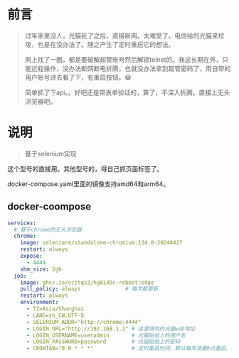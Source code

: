 # 前言
> 过年家里没人，光猫死了之后，直接断网。太难受了。电信给的光猫来垃圾，也是在没办法了。随之产生了定时重启它的想法。
> 
> 网上找了一圈，都是要破解超管账号然后解锁telnet的。我这长期在外，只能远程操作，没办法断网断电折腾，也就没办法拿到超管密码了，用自带的用户账号进去看了下，有重启按钮。😁
> 
> 简单抓了下api。。好吧还是带表单验证的，算了，不深入折腾。直接上无头浏览器吧。

# 说明
> 基于selenium实现

这个型号的直接用。其他型号的，得自己抓页面标签了。

docker-compose.yaml里面的镜像支持amd64和arm64。

## docker-coompose
```yaml
services:
  # 基于chrome的无头浏览器
  chrome:
    image: seleniarm/standalone-chromium:124.0-20240427
    restart: always
    expose:
      - 4444
    shm_size: 2gb
  job:
    image: ghcr.io/scjtqs2/hg8145c-reboot:edge
    pull_policy: always              # 每次都更新
    restart: always
    environment:
      - TZ=Asia/Shanghai
      - LANG=zh_CN.UTF-8
      - SELENIUM_ADDR="http://chrome:4444"
      - LOGIN_URL="http://192.168.1.1" # 这里填你的光猫web地址
      - LOGIN_USERNAME=useradmin       # 光猫贴纸上的用户名
      - LOGIN_PASSWORD=password        # 光猫贴纸上的密码
      - CRONTAB="0 0 * * *"            # 定时重启时间，默认每天凌晨0点重启。规程参考linux的crontab

```